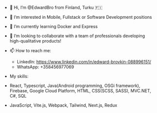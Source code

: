 - 👋 Hi, I’m @EdwardBro from Finland, Turku :finland:
- 👀 I’m interested in Mobile, Fullstack or Software Development positions
- 🌱 I’m currently learning Docker and Express
- 💞️ I’m looking to collaborate with a team of professionals developing high-qualitative products!
- 📫 How to reach me:

  -  LinkedIn: https://www.linkedin.com/in/edward-brovkin-088996151/
  -  WhatsApp: +358456977069

- My skills:
- React, Typescript, Java(Android programming, OSGi framework), Firebase, Google Cloud Platform, HTML, CSS(SCSS, SASS), MVC.NET, C#, SQL
- JavaScript, Vite.js, Webpack, Tailwind, Next.js, Redux

<!---
EdwardBro/EdwardBro is a ✨ special ✨ repository because its `README.md` (this file) appears on your GitHub profile.
You can click the Preview link to take a look at your changes.
--->
